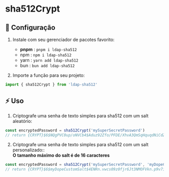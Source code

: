 # sha512Crypt

## 🚀 Configuração

1. Instale com seu gerenciador de pacotes favorito:
   - **pnpm** : `pnpm i ldap-sha512`
   - npm : `npm i ldap-sha512`
   - yarn : `yarn add ldap-sha512`
   - bun : `bun add ldap-sha512`

2. Importe a função para seu projeto:
```ts
import { sha512Crypt } from 'ldap-sha512'
```

## ⚡️ Uso

1. Criptografe uma senha de texto simples para sha512 com um salt aleatório:
```ts
const encryptedPassword = sha512Crypt('mySuperSecretPassword')
// return {CRYPT}$6$NQgPVC0up/oNVCb4$Aduz92Zfo/PFDE/XhvA3QmSqHquqdNiCdZvc9N5/UTpEUepMdd/6Mq/TeoM07wvyxHpg8ELGVzTWZt2e7Z9LY/
```

2. Criptografe uma senha de texto simples para sha512 com um salt personalizado::\
**O tamanho máximo do salt é de 16 caracteres**
```ts
const encryptedPassword = sha512Crypt('mySuperSecretPassword', 'myDopeCustomSalt')
// return {CRYPT}$6$myDopeCustomSalt$4ENRn.vwcs09z0fjr6Jt3NMOFVkn.p9v7ilDcK/CwRnQm48Y5HawkiGivh4gBTLwSY4SQNfCAe05E1nCTpZ0u.
```
